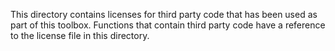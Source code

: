 
This directory contains licenses for third party code that has
been used as part of this toolbox.  Functions that contain
third party code have a reference to the license file in this
directory.

